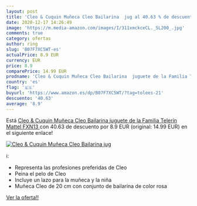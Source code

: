 ```yaml
---
layout: post
title: 'Cleo & Cuquin Muñeca Cleo Bailarina  jug al 40.63 % de descuento'
date: 2020-12-17 14:26:49
image: 'https://m.media-amazon.com/images/I/311xmckceCL._SL200_.jpg'
comments: true
category: ofertas
author: ring
slug: 'B07F7XC5WT-es'
actualPrice: 8.9 EUR
currency: EUR
price: 8.9
comparePrice: 14.99 EUR
prodname: 'Cleo & Cuquin Muñeca Cleo Bailarina  juguete de la Familia Telerín  Mattel FXN13 '
country: 'es'
flag: '🇪🇸'
buyurl: 'https://www.amazon.es/dp/B07F7XC5WT/?tag=tolees-21'
descuento: '40.63'
average: '8.9'
---
```


Está [Cleo & Cuquin Muñeca Cleo Bailarina  juguete de la Familia Telerín  Mattel FXN13 ](https://www.amazon.es/dp/B07F7XC5WT/?tag=tolees-21) con 40.63 de descuento por 8.9 EUR (original: 14.99 EUR) en el siguiente enlace!

[![Cleo & Cuquin Muñeca Cleo Bailarina  jug](https://m.media-amazon.com/images/I/311xmckceCL._SL200_.jpg)](https://www.amazon.es/dp/B07F7XC5WT/?tag=tolees-21)

ℹ️:

- Representa las profesiones preferidas de Cleo
- Peina el pelo de Cleo
- Incluye un lazo para la muñeca y la niña
- Muñeca Cleo de 20 cm con conjunto de bailarina de color rosa

[Ver la oferta!!](https://www.amazon.es/dp/B07F7XC5WT/?tag=tolees-21)
